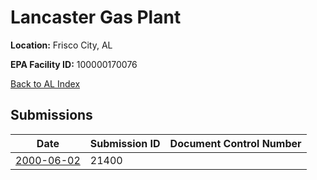 # Lancaster Gas Plant

**Location:** Frisco City, AL

**EPA Facility ID:** 100000170076

[Back to AL Index](../../index.md)

## Submissions

| Date | Submission ID | Document Control Number |
|------|--------------|-------------------------|
| [2000-06-02](submissions/21400.md) | 21400 |  |
